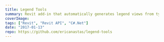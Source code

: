 ```yaml
---
title: Legend Tools
summary: Revit add-in that automatically generates legend views from types in the active model
coverImage:
tags: ["Revit", "Revit API", "C#.Net"]
date: "2017-01-13"
repo: https://github.com/ericanastas/legend-tools
---
```

